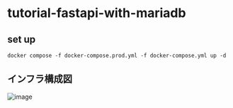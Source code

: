 # tutorial-fastapi-with-mariadb

## set up
```
docker compose -f docker-compose.prod.yml -f docker-compose.yml up -d
```  
## インフラ構成図  

![image](https://user-images.githubusercontent.com/79680980/206837820-16a449b0-a54b-4230-9f2a-2c40282a00d5.png)

